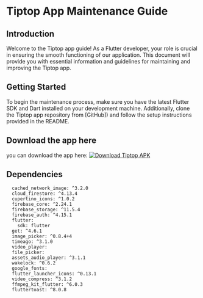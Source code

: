 # Tiptop App Maintenance Guide

## Introduction

Welcome to the Tiptop app  guide! As a Flutter developer, your role is crucial in ensuring the smooth functioning of our application. This document will provide you with essential information and guidelines for maintaining and improving the Tiptop app.


## Getting Started

  To begin the maintenance process, make sure you have the latest Flutter SDK and Dart installed on your development machine. Additionally, clone the Tiptop app repository from [GitHub]) and follow the setup instructions provided in the README. 

## Download the app here
you can download the app here:
    [![Download Tiptop APK](https://img.shields.io/badge/Download-Tiptop%20APK-brightgreen.svg)](https://drive.google.com/file/d/1ZoLs1EUk1H2H9g0pxroUXNbZKUduu3wx/view?usp=sharing)

  

## **Dependencies**
      cached_network_image: ^3.2.0
      cloud_firestore: ^4.13.4
      cupertino_icons: ^1.0.2
      firebase_core: ^2.24.1
      firebase_storage: ^11.5.4
      firebase_auth: ^4.15.1
      flutter:
        sdk: flutter
      get: ^4.6.1
      image_picker: ^0.8.4+4
      timeago: ^3.1.0
      video_player:
      file_picker:
      assets_audio_player: ^3.1.1
      wakelock: ^0.6.2
      google_fonts:
      flutter_launcher_icons: ^0.13.1
      video_compress: ^3.1.2
      ffmpeg_kit_flutter: ^6.0.3
      fluttertoast: ^8.0.8
